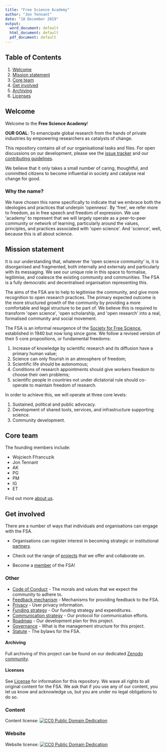 ```yaml
---
title: "Free Science Academy"
author: "Jon Tennant"
date: "18 December 2019"
output:
  word_document: default
  html_document: default
  pdf_document: default
---
```


## Table of Contents

1. [Welcome](#rationale)
2. [Mission statement](#mission)
3. [Core team](#team)
4. [Get involved](#involved)
5. [Archiving](#archiving)
6. [Licenses](#licenses)

## Welcome <a name="welcome"></a>

Welcome to the **Free Science Academy**! 

**OUR GOAL**: To emancipate global research from the hands of private industries by empowering researchers as catalysts of change.

This repository contains all of our organisational tasks and files. For open discussions on our development, please see the [issue tracker](https://github.com/free-science-academy/organisation/issues) and our [contributing guidelines](contributing.md).

We believe that it only takes a small number of caring, thoughtful, and committed citizens to become influential in society and catalyse real change for good. 

### Why the name?

We have chosen this name specifically to indicate that we embrace both the ideologies and practices that underpin 'openness'. By 'free', we refer more to freedom, as in free speech and freedom of expression. We use 'academy' to represent that we will largely operate as a peer-to-peer community or network of learning, particularly around the values, principles, and practices associated with 'open science'. And 'science', well, because this is all about science.

## Mission statement <a name="mission"></a>

It is our understanding that, whatever the 'open science community' is, it is disorganised and fragmented, both internally and externaly and particularly with its messaging. We see our unique role in this space to formalise, legitimise, and coalesce the existing community and communities. The FSA is a fully democratic and decentralised organisation representing this.

The aims of the FSA are to help to legitimise the community, and give more recognition to open research practices. The primary expected outcome is the more structured growth of the community by providing a more comfortable and legal structure to be part of. We believe this is required to transform 'open science', 'open scholarship, and 'open research' into a real, formalised community and social movement.

The FSA is an informal resurgence of the [Society for Free Science](https://www.nature.com/articles/154048a0), established in 1940 but now long since gone. We follow a revised version of their 5 core propositions, or fundamental freedoms:

1. Increase of knowledge by scientific research and its diffusion have a primary human value; 
2. Science can only flourish in an atmosphere of freedom; 
3. Scientific life should be autonomous; 
4. Conditions of research appointments should give workers freedom to choose their own problems; 
5. scientific people in countries not under dictatorial rule should co-operate to maintain freedom of research.

In order to achieve this, we will operate at three core levels:

1. Sustained, political and public advocacy.
2. Development of shared tools, services, and infrastructure supporting science.
3. Community development.

## Core team <a name="team"></a>

The founding members include:

* Wojciech Ffrancuzik
* Jon Tennant
* AK
* PG
* PM
* IG
* ET

Find out more [about us](about-us.md).

## Get involved <a name="involved"></a>

There are a number of ways that individuals and organisations can engage with the FSA.

* Organisations can register interest in becoming strategic or institutional [partners](partnerships.md).

* Check out the range of [projects](projects.md) that we offer and collaborate on.

* Become a [member](membership.md) of the FSA!

### Other

* [Code of Conduct](code-of-conduct.md) - The morals and values that we expect the community to adhere to.
* [Feedback mechanism](feedback.md) - Mechanisms for providing feedback to the FSA.
* [Privacy](privacy.md) - User privacy information.
* [Funding strategy](funding.md) - Our funding strategy and expenditures.
* [Communication strategy](communications.md) - Our protocol for communication efforts.
* [Roadmap](roadmap.md) - Our development plan for this project.
* [Governance](governance.md) - What is the management structure for this project.
* [Statute](statute.md) - The bylaws for the FSA.

#### Archiving

Full archiving of this project can be found on our dedicated [Zenodo community](https://zenodo.org/communities/free-science-academy/).

#### Licenses 

See [License](license.md) for information for this repository. We wave all rights to all original content for the FSA. We ask that if you use any of our content, you let us know and acknowledge us, but you are under no legal obligations to do so.

### Content 
Content license: [![CC0 Public Domain Dedication](https://img.shields.io/badge/License-CC0%201.0-lightgrey.svg)](https://creativecommons.org/publicdomain/zero/1.0/)

### Website
Website license: [![CC0 Public Domain Dedication](https://img.shields.io/badge/License-CC0%201.0-lightgrey.svg)](https://creativecommons.org/publicdomain/zero/1.0/)